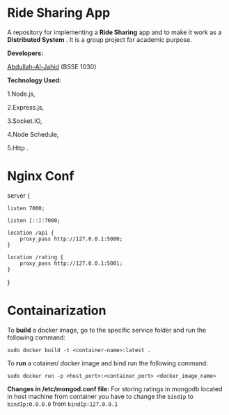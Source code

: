 # Ride Sharing App

A repository for implementing a **Ride Sharing** app and to make it work as a **Distributed System** . It is a group project for academic purpose.

**Developers:**
		
   [Abdullah-Al-Jahid](https://github.com/Jahid1999) (BSSE 1030)


**Technology Used:** 

1.Node.js,

2.Express.js,

3.Socket.IO,

4.Node Schedule,

5.Http .

# Nginx Conf

server {

	listen 7000;
	
	listen [::]:7000;
	
	location /api {
		proxy_pass http://127.0.0.1:5000;
	}
	
	location /rating {
		proxy_pass http://127.0.0.1:5001;
	}

}

# Containarization

To **build** a docker image, go to the specific service folder and run the following command:

`sudo docker build -t <container-name>:latest .`

To **run** a cotainer/ docker image and bind run the following command:

`sudo docker run -p <host_port>:<container_port> <docker_image_name>`

**Changes in /etc/mongod.conf file:** 
For storing ratings  in mongodb located in host machine from container you have to change the `bindIp` to
`bindIp:0.0.0.0` from `bindIp:127.0.0.1`
